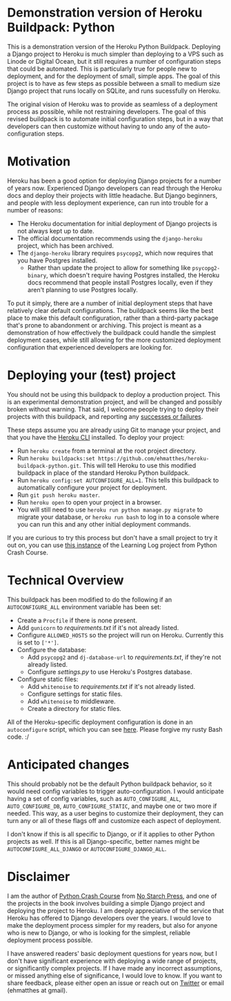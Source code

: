 # Demonstration version of Heroku Buildpack: Python

This is a demonstration version of the Heroku Python Buildpack. Deploying a Django project to Heroku is much simpler than deploying to a VPS such as Linode or Digital Ocean, but it still requires a number of configuration steps that could be automated. This is particularly true for people new to deployment, and for the deployment of small, simple apps. The goal of this project is to have as few steps as possible between a small to medium size Django project that runs locally on SQLite, and runs sucessfully on Heroku.

The original vision of Heroku was to provide as seamless of a deployment process as possible, while not restraining developers. The goal of this revised buildpack is to automate initial configuration steps, but in a way that developers can then customize without having to undo any of the auto-configuration steps.

# Motivation

Heroku has been a good option for deploying Django projects for a number of years now. Experienced Django developers can read through the Heroku docs and deploy their projects with little headache. But Django beginners, and people with less deployment experience, can run into trouble for a number of reasons:
- The Heroku documentation for initial deployment of Django projects is not always kept up to date.
- The official documentation recommends using the `django-heroku` project, which has been archived.
- The `django-heroku` library requires `psycopg2`, which now requires that you have Postgres installed.
  - Rather than update the project to allow for something like `psycopg2-binary`, which doesn't require having Postgres installed, the Heroku docs recommend that people install Postgres locally, even if they aren't planning to use Postgres locally.

To put it simply, there are a number of initial deployment steps that have relatively clear default configurations. The buildpack seems like the best place to make this default configuration, rather than a third-party package that's prone to abandonment or archiving. This project is meant as a demonstration of how effectively the buildpack could handle the simplest deployment cases, while still allowing for the more customized deployment configuration that experienced developers are looking for.

# Deploying your (test) project

You should not be using this buildpack to deploy a production project. This is an experimental demonstration project, and will be changed and possibly broken without warning. That said, I welcome people trying to deploy their projects with this buildpack, and reporting any [successes or failures](https://github.com/ehmatthes/heroku-buildpack-python/issues/10).

These steps assume you are already using Git to manage your project, and that you have the [Heroku CLI](https://devcenter.heroku.com/articles/getting-started-with-python?singlepage=true#set-up) installed. To deploy your project:

- Run `heroku create` from a terminal at the root project directory.
- Run `heroku buildpacks:set https://github.com/ehmatthes/heroku-buildpack-python.git`. This will tell Heroku to use this modified buildpack in place of the standard Heroku Python buildpack.
- Run `heroku config:set AUTCONFIGURE_ALL=1`. This tells this buildpack to automatically configure your project for deployment.
- Run `git push heroku master`.
- Run `heroku open` to open your project in a browser.
- You will still need to use `heroku run python manage.py migrate` to migrate your database, or `heroku run bash` to log in to a console where you can run this and any other initial deployment commands.

If you are curious to try this process but don't have a small project to try it out on, you can use [this instance](https://github.com/ehmatthes/learning_log_heroku_test) of the Learning Log project from Python Crash Course.

# Technical Overview

This buildpack has been modified to do the following if an `AUTOCONFIGURE_ALL` environment variable has been set:
- Create a `Procfile` if there is none present.
- Add `gunicorn` to *requirements.txt* if it's not already listed.
- Configure `ALLOWED_HOSTS` so the project will run on Heroku. Currently this is set to `['*']`.
- Configure the database:
  - Add `psycopg2` and `dj-database-url` to *requirements.txt*, if they're not already listed.
  - Configure *settings.py* to use Heroku's Postgres database.
- Configure static files:
  - Add `whitenoise` to *requirements.txt* if it's not already listed.
  - Configure settings for static files.
  - Add `whitenoise` to middleware.
  - Create a directory for static files.

All of the Heroku-specific deployment configuration is done in an `autoconfigure` script, which you can see [here](https://github.com/ehmatthes/heroku-buildpack-python/blob/master/bin/steps/autoconfigure). Please forgive my rusty Bash code. :/

# Anticipated changes

This should probably not be the default Python buildpack behavior, so it would need config variables to trigger auto-configuration. I would anticipate having a set of config variables, such as `AUTO_CONFIGURE_ALL`, `AUTO_CONFIGURE_DB`, `AUTO_CONFIGURE_STATIC`, and maybe one or two more if needed. This way, as a user begins to customize their deployment, they can turn any or all of these flags off and customize each aspect of deployment.

I don't know if this is all specific to Django, or if it applies to other Python projects as well. If this is all Django-specific, better names might be `AUTOCONFIGURE_ALL_DJANGO` or `AUTOCONFIGURE_DJANGO_ALL`. 

# Disclaimer

I am the author of [Python Crash Course]() from [No Starch Press](), and one of the projects in the book involves building a simple Django project and deploying the project to Heroku. I am deeply appreciative of the service that Heroku has offered to Django developers over the years. I would love to make the deployment process simpler for my readers, but also for anyone who is new to Django, or who is looking for the simplest, reliable deployment process possible.

I have answered readers' basic deployment questions for years now, but I don't have significant experience with deploying a wide range of projects, or significantly complex projects. If I have made any incorrect assumptions, or missed anything else of significance, I would love to know. If you want to share feedback, please either open an issue or reach out on [Twitter](https://twitter.com/ehmatthes/) or email (ehmatthes at gmail).